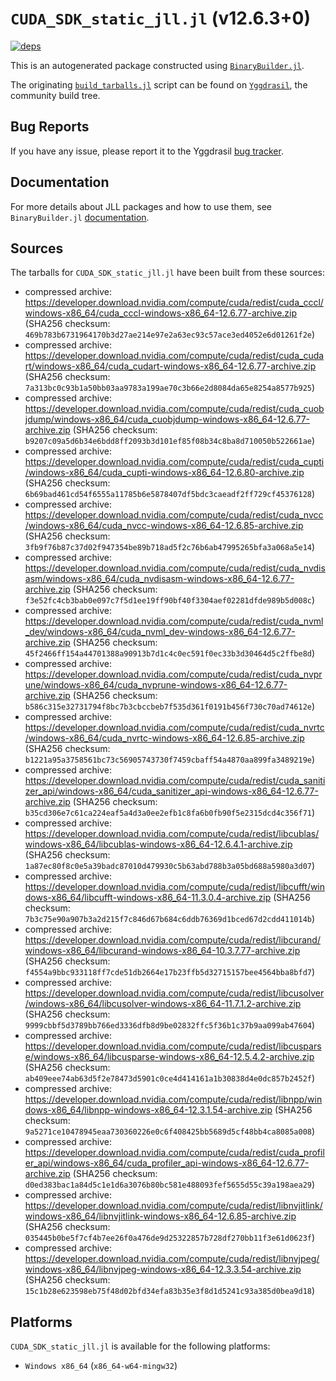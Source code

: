 # `CUDA_SDK_static_jll.jl` (v12.6.3+0)

[![deps](https://juliahub.com/docs/CUDA_SDK_static_jll/deps.svg)](https://juliahub.com/ui/Packages/General/CUDA_SDK_static_jll/)

This is an autogenerated package constructed using [`BinaryBuilder.jl`](https://github.com/JuliaPackaging/BinaryBuilder.jl).

The originating [`build_tarballs.jl`](https://github.com/JuliaPackaging/Yggdrasil/blob/769c8c832548ab2425954de906f4f6b3a42176a3/C/CUDA/CUDA_SDK_static@12.6/build_tarballs.jl) script can be found on [`Yggdrasil`](https://github.com/JuliaPackaging/Yggdrasil/), the community build tree.

## Bug Reports

If you have any issue, please report it to the Yggdrasil [bug tracker](https://github.com/JuliaPackaging/Yggdrasil/issues).

## Documentation

For more details about JLL packages and how to use them, see `BinaryBuilder.jl` [documentation](https://docs.binarybuilder.org/stable/jll/).

## Sources

The tarballs for `CUDA_SDK_static_jll.jl` have been built from these sources:

* compressed archive: https://developer.download.nvidia.com/compute/cuda/redist/cuda_cccl/windows-x86_64/cuda_cccl-windows-x86_64-12.6.77-archive.zip (SHA256 checksum: `469b783b6731964170b3d27ae214e97e2a63ec93c57ace3ed4052e6d01261f2e`)
* compressed archive: https://developer.download.nvidia.com/compute/cuda/redist/cuda_cudart/windows-x86_64/cuda_cudart-windows-x86_64-12.6.77-archive.zip (SHA256 checksum: `7a313bc0c93b1a50bb03aa9783a199ae70c3b66e2d8084da65e8254a8577b925`)
* compressed archive: https://developer.download.nvidia.com/compute/cuda/redist/cuda_cuobjdump/windows-x86_64/cuda_cuobjdump-windows-x86_64-12.6.77-archive.zip (SHA256 checksum: `b9207c09a5d6b34e6bdd8ff2093b3d101ef85f08b34c8ba8d710050b522661ae`)
* compressed archive: https://developer.download.nvidia.com/compute/cuda/redist/cuda_cupti/windows-x86_64/cuda_cupti-windows-x86_64-12.6.80-archive.zip (SHA256 checksum: `6b69bad461cd54f6555a11785b6e5878407df5bdc3caeadf2ff729cf45376128`)
* compressed archive: https://developer.download.nvidia.com/compute/cuda/redist/cuda_nvcc/windows-x86_64/cuda_nvcc-windows-x86_64-12.6.85-archive.zip (SHA256 checksum: `3fb9f76b87c37d02f947354be89b718ad5f2c76b6ab47995265bfa3a068a5e14`)
* compressed archive: https://developer.download.nvidia.com/compute/cuda/redist/cuda_nvdisasm/windows-x86_64/cuda_nvdisasm-windows-x86_64-12.6.77-archive.zip (SHA256 checksum: `f3e52fc4cb3bab0e097c7f5d1ee19ff90bf40f3304aef02281dfde989b5d008c`)
* compressed archive: https://developer.download.nvidia.com/compute/cuda/redist/cuda_nvml_dev/windows-x86_64/cuda_nvml_dev-windows-x86_64-12.6.77-archive.zip (SHA256 checksum: `45f2466ff154a44701388a90913b7d1c4c0ec591f0ec33b3d30464d5c2ffbe8d`)
* compressed archive: https://developer.download.nvidia.com/compute/cuda/redist/cuda_nvprune/windows-x86_64/cuda_nvprune-windows-x86_64-12.6.77-archive.zip (SHA256 checksum: `b586c315e32731794f8bc7b3cbccbeb7f535d361f0191b456f730c70ad74612e`)
* compressed archive: https://developer.download.nvidia.com/compute/cuda/redist/cuda_nvrtc/windows-x86_64/cuda_nvrtc-windows-x86_64-12.6.85-archive.zip (SHA256 checksum: `b1221a95a3758561bc73c56905743730f7459cbaff54a4870aa899fa3489219e`)
* compressed archive: https://developer.download.nvidia.com/compute/cuda/redist/cuda_sanitizer_api/windows-x86_64/cuda_sanitizer_api-windows-x86_64-12.6.77-archive.zip (SHA256 checksum: `b35cd306e7c61ca224eaf5a4d3a0ee2efb1c8fa6b0fb90f5e2315dcd4c356f71`)
* compressed archive: https://developer.download.nvidia.com/compute/cuda/redist/libcublas/windows-x86_64/libcublas-windows-x86_64-12.6.4.1-archive.zip (SHA256 checksum: `1a87ec80f8c0e5a39badc87010d479930c5b63abd788b3a05bd688a5980a3d07`)
* compressed archive: https://developer.download.nvidia.com/compute/cuda/redist/libcufft/windows-x86_64/libcufft-windows-x86_64-11.3.0.4-archive.zip (SHA256 checksum: `7b3c75e90a907b3a2d215f7c846d67b684c6ddb76369d1bced67d2cdd411014b`)
* compressed archive: https://developer.download.nvidia.com/compute/cuda/redist/libcurand/windows-x86_64/libcurand-windows-x86_64-10.3.7.77-archive.zip (SHA256 checksum: `f4554a9bbc933118ff7cde51db2664e17b23ffb5d32715157bee4564bba8bfd7`)
* compressed archive: https://developer.download.nvidia.com/compute/cuda/redist/libcusolver/windows-x86_64/libcusolver-windows-x86_64-11.7.1.2-archive.zip (SHA256 checksum: `9999cbbf5d3789bb766ed3336dfb8d9be02832ffc5f36b1c37b9aa099ab47604`)
* compressed archive: https://developer.download.nvidia.com/compute/cuda/redist/libcusparse/windows-x86_64/libcusparse-windows-x86_64-12.5.4.2-archive.zip (SHA256 checksum: `ab409eee74ab63d5f2e78473d5901c0ce4d414161a1b30838d4e0dc857b2452f`)
* compressed archive: https://developer.download.nvidia.com/compute/cuda/redist/libnpp/windows-x86_64/libnpp-windows-x86_64-12.3.1.54-archive.zip (SHA256 checksum: `9a5271ce10478945eaa730360226e0c6f408425bb5689d5cf48bb4ca8085a008`)
* compressed archive: https://developer.download.nvidia.com/compute/cuda/redist/cuda_profiler_api/windows-x86_64/cuda_profiler_api-windows-x86_64-12.6.77-archive.zip (SHA256 checksum: `d0ed383bac1a84d5c1e1d6a3076b80bc581e488093fef5655d55c39a198aea29`)
* compressed archive: https://developer.download.nvidia.com/compute/cuda/redist/libnvjitlink/windows-x86_64/libnvjitlink-windows-x86_64-12.6.85-archive.zip (SHA256 checksum: `035445b0be5f7cf4b7ee26f0a476de9d25322857b728df270bb11f3e61d0623f`)
* compressed archive: https://developer.download.nvidia.com/compute/cuda/redist/libnvjpeg/windows-x86_64/libnvjpeg-windows-x86_64-12.3.3.54-archive.zip (SHA256 checksum: `15c1b28e623598eb75f48d02bfd34efa83b35e3f8d1d5241c93a385d0bea9d18`)

## Platforms

`CUDA_SDK_static_jll.jl` is available for the following platforms:

* `Windows x86_64` (`x86_64-w64-mingw32`)
